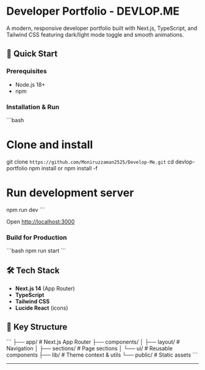 # Developer Portfolio - DEVLOP.ME

A modern, responsive developer portfolio built with Next.js, TypeScript, and Tailwind CSS featuring dark/light mode toggle and smooth animations.

## 🚀 Quick Start

### Prerequisites
- Node.js 18+
- npm

### Installation & Run

\`\`\`bash
# Clone and install
git clone `https://github.com/Moniruzzaman2525/Develop-Me.git`
cd devlop-portfolio
npm install
or
npm install -f

# Run development server
npm run dev
\`\`\`

Open [http://localhost:3000](http://localhost:3000)

### Build for Production

\`\`\`bash
npm run start
\`\`\`


## 🛠️ Tech Stack

- **Next.js 14** (App Router)
- **TypeScript**
- **Tailwind CSS**
- **Lucide React** (icons)

## 📁 Key Structure

\`\`\`
├── app/                    # Next.js App Router
├── components/
│   ├── layout/            # Navigation
│   ├── sections/          # Page sections
│   └── ui/               # Reusable components
├── lib/                   # Theme context & utils
└── public/               # Static assets
\`\`\`

---

